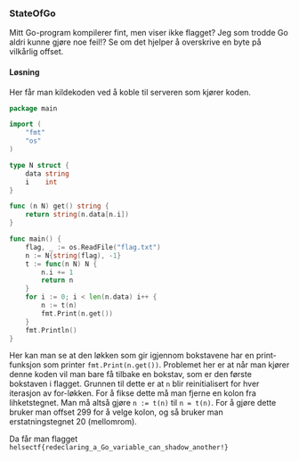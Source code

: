 ### StateOfGo

Mitt Go-program kompilerer fint, men viser ikke flagget? Jeg som trodde Go aldri kunne gjøre noe feil!? Se om det hjelper å overskrive en byte på vilkårlig offset.

#### Løsning
Her får man kildekoden ved å koble til serveren som kjører koden.
```go
package main

import (
	"fmt"
	"os"
)

type N struct {
	data string
	i    int
}

func (n N) get() string {
	return string(n.data[n.i])
}

func main() {
	flag, _ := os.ReadFile("flag.txt")
	n := N{string(flag), -1}
	t := func(n N) N {
		n.i += 1
		return n
	}
	for i := 0; i < len(n.data) i++ {
		n := t(n)
		fmt.Print(n.get())
	}
	fmt.Println()
}
```
Her kan man se at den løkken som gir igjennom bokstavene har en print-funksjon som printer `fmt.Print(n.get())`. Problemet her er at når man kjører denne koden vil man bare få tilbake en bokstav, som er den første bokstaven i flagget. Grunnen til dette er at `n` blir reinitialisert for hver iterasjon av for-løkken. For å fikse dette må man fjerne en kolon fra lihketstegnet. Man må altså gjøre `n := t(n)` til `n = t(n)`. For å gjøre dette bruker man offset 299 for å velge kolon, og så bruker man erstatningstegnet 20 (mellomrom).

Da får man flagget `helsectf{redeclaring_a_Go_variable_can_shadow_another!}`
